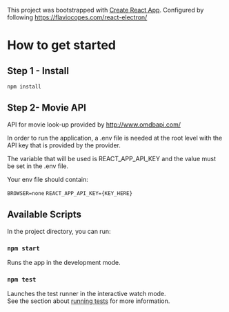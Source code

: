 This project was bootstrapped with [Create React App](https://github.com/facebook/create-react-app).
Configured by following https://flaviocopes.com/react-electron/

# How to get started

## Step 1 - Install

`npm install`

## Step 2- Movie API

API for movie look-up provided by http://www.omdbapi.com/

In order to run the application, a .env file is needed at the root level with the API key that is provided by the provider.

The variable that will be used is REACT_APP_API_KEY and the value must be set in the .env file.

Your env file should contain:

`BROWSER=none`
`REACT_APP_API_KEY={KEY_HERE}`

## Available Scripts

In the project directory, you can run:

### `npm start`

Runs the app in the development mode.

### `npm test`

Launches the test runner in the interactive watch mode.<br />
See the section about [running tests](https://facebook.github.io/create-react-app/docs/running-tests) for more information.
